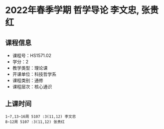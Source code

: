 # 2022年春季学期 哲学导论 李文忠, 张贵红






## 课程信息

- 课程号：HS1571.02
- 学分：2
- 教学类型：理论课
- 开课单位：科技哲学系
- 课程类别：通修
- 课程层次：核心通识

## 上课时间

```
1~7,13~16周 5107 :3(11,12) 李文忠
8~12周 5107 :3(11,12) 张贵红
```

